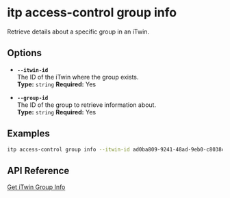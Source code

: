 # itp access-control group info

Retrieve details about a specific group in an iTwin.

## Options

- **`--itwin-id`**  
  The ID of the iTwin where the group exists.  
  **Type:** `string` **Required:** Yes

- **`--group-id`**  
  The ID of the group to retrieve information about.  
  **Type:** `string` **Required:** Yes

## Examples

```bash
itp access-control group info --itwin-id ad0ba809-9241-48ad-9eb0-c8038c1a1d51 --group-id bf4d8b36-25d7-4b72-b38b-12c1f0325f42
```

## API Reference

[Get iTwin Group Info](https://developer.bentley.com/apis/access-control-v2/operations/get-itwin-group/)

